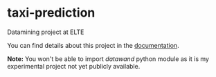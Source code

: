 # taxi-prediction
Datamining project at ELTE

You can find details about this project in the [documentation](docs/ecml_taxi.pdf).

**Note:** You won't be able to import *datawand* python module as it is my experimental project not yet publicly available.
